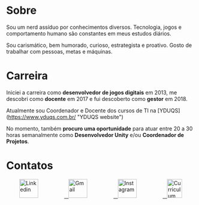 # Sobre

Sou um nerd assíduo por conhecimentos diversos. Tecnologia, jogos e comportamento humano são constantes em meus estudos diários.

Sou carismático, bem humorado, curioso, estrategista e proativo. Gosto de trabalhar com pessoas, metas e máquinas.

# Carreira

Iniciei a carreira como **desenvolvedor de jogos digitais** em 2013, me descobri como **docente** em 2017 e fui descoberto como **gestor** em 2018.

Atualmente sou Coordenador e Docente dos cursos de TI na [YDUQS] (https://www.yduqs.com.br/ "YDUQS website") 

No momento, também **procuro uma oportunidade** para atuar entre 20 a 30 horas semanalmente como **Desenvolvedor Unity** e/ou **Coordenador de Projetos**.

# Contatos

<div id="banner" style="overflow: hidden; display: flex; justify-content: space-around;">
  <a href="https://www.linkedin.com/in/almeidajadson/">
         <img src="https://cdn-icons-png.flaticon.com/512/174/174857.png" width="50" height="50" title="Linkedin"/> </a>
    <a href="mailto:jadson.sistemas@gmail.com">&nbsp;&nbsp;
         <img src="https://imagepng.org/wp-content/uploads/2018/03/gmail-cone-icon.png" width="50" height="50" title="Gmail"/> </a>
    <a href="https://www.instagram.com/jadoalmeida/">&nbsp;&nbsp;
         <img src="https://cdn-icons-png.flaticon.com/512/174/174855.png" width="50" height="50" title="Instagram"/> </a>
    <a href="https://drive.google.com/file/d/1HSA3dCgKFJ0pahl0uEHp-83k0lG9qGZw/view?usp=sharing">&nbsp;&nbsp;
         <img src="https://www.kindpng.com/picc/m/20-200091_curriculum-vitae-png-transparent-png.png" width="40" height="50" title="Curriculum"/> </a>
</div>

